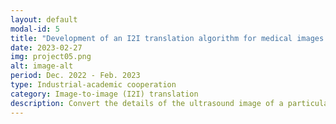 ```yaml
---
layout: default
modal-id: 5
title: "Development of an I2I translation algorithm for medical images containing fine details"
date: 2023-02-27
img: project05.png
alt: image-alt
period: Dec. 2022 - Feb. 2023
type: Industrial‐academic cooperation
category: Image-to-image (I2I) translation
description: Convert the details of the ultrasound image of a particular equipment (eg, contrast, detail, noise etc.) to the other equipment.
---
```

